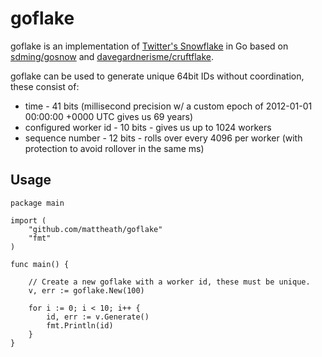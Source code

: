 # goflake

goflake is an implementation of [Twitter's Snowflake](https://github.com/twitter/snowflake/) in Go based on [sdming/gosnow](https://github.com/sdming/gosnow) and [davegardnerisme/cruftflake](https://github.com/davegardnerisme/cruftflake).

goflake can be used to generate unique 64bit IDs without coordination, these consist of:

 * time - 41 bits (millisecond precision w/ a custom epoch of 2012-01-01 00:00:00 +0000 UTC gives us 69 years)
 * configured worker id - 10 bits - gives us up to 1024 workers
 * sequence number - 12 bits - rolls over every 4096 per worker (with protection to avoid rollover in the same ms)

## Usage

```golang
package main

import (
    "github.com/mattheath/goflake"
    "fmt"
)

func main() {

    // Create a new goflake with a worker id, these must be unique.
    v, err := goflake.New(100)

    for i := 0; i < 10; i++ {
        id, err := v.Generate()
        fmt.Println(id)
    }
}
```